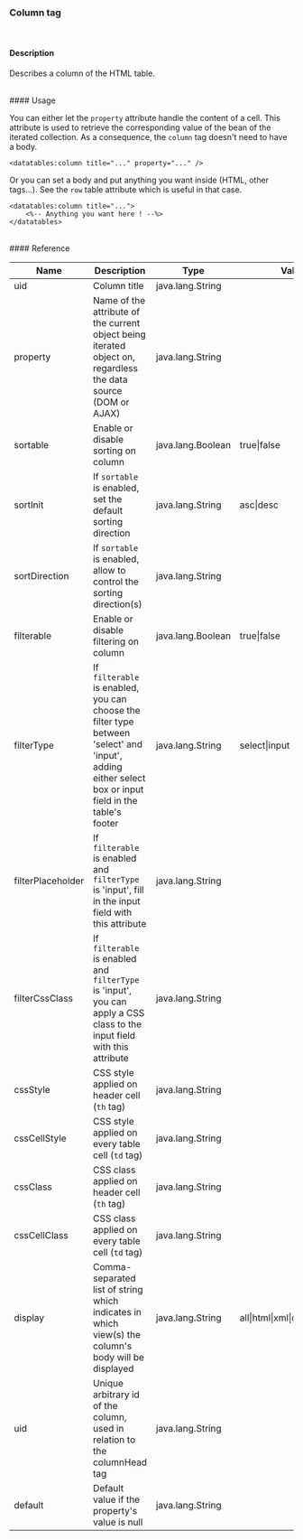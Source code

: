 ### Column tag
<br />

#### Description

Describes a column of the HTML table.

<br />
#### Usage

You can either let the <code>property</code> attribute handle the content of a cell. This attribute is used to retrieve the corresponding value of the bean of the iterated collection. As a consequence, the <code>column</code> tag doesn\'t need to have a body. 

    <datatables:column title="..." property="..." />
    
Or you can set a body and put anything you want inside (HTML, other tags\...). See the <code>row</code> table attribute which is useful in that case.

    <datatables:column title="...">
        <%-- Anything you want here ! --%>
    </datatables>

<br />
#### Reference

<table id="tagReference" class="table table-striped table-bordered">
  <thead>
    <tr>
      <th>Name</th>
      <th>Description</th>
      <th>Type</th>
      <th>Value(s)</th>
      <th>Default</th>
    </tr>
  </thead>
  <tbody>
  <tr>
    <td>uid</td>
    <td>Column title</td>
    <td>java.lang.String</td>
    <td></td>
    <td></td>
  </tr>
  <tr>
    <td>property</td>
    <td>Name of the attribute of the current object being iterated object on, regardless the data source (DOM or AJAX)</td>
    <td>java.lang.String</td>
    <td></td>
    <td></td>
  </tr>
  <tr>
    <td>sortable</td>
    <td>Enable or disable sorting on column</td>
    <td>java.lang.Boolean</td>
    <td>true|false</td>
    <td>true</td>
  </tr>
  <tr>
    <td>sortInit</td>
    <td>If <code>sortable</code> is enabled, set the default sorting direction</td>
    <td>java.lang.String</td>
    <td>asc|desc</td>
    <td>asc</td>
  </tr>
  <tr>
    <td>sortDirection</td>
    <td>If <code>sortable</code> is enabled, allow to control the sorting direction(s)</td>
    <td>java.lang.String</td>
    <td></td>
    <td></td>
  </tr>
  <tr>
    <td>filterable</td>
    <td>Enable or disable filtering on column</td>
    <td>java.lang.Boolean</td>
    <td>true|false</td>
    <td>false</td>
  </tr>
  <tr>
    <td>filterType</td>
    <td>If <code>filterable</code> is enabled, you can choose the filter type between 'select' and 'input', adding either select box or input field in the table's footer</td>
    <td>java.lang.String</td>
    <td>select|input</td>
    <td>input</td>
  </tr>
  <tr>
    <td>filterPlaceholder</td>
    <td>If <code>filterable</code> is enabled and <code>filterType</code> is 'input', fill in the input field with this attribute</td>
    <td>java.lang.String</td>
    <td></td>
    <td>The column's title</td>
  </tr>
  <tr>
    <td>filterCssClass</td>
    <td>If <code>filterable</code> is enabled and <code>filterType</code> is 'input', you can apply a CSS class to the input field with this attribute</td>
    <td>java.lang.String</td>
    <td></td>
    <td></td>
  </tr>
  <tr>
    <td>cssStyle</td>
    <td>CSS style applied on header cell (<code>th</code> tag)</td>
    <td>java.lang.String</td>
    <td></td>
    <td></td>
  </tr>
  <tr>
    <td>cssCellStyle</td>
    <td>CSS style applied on every table cell (<code>td</code> tag)</td>
    <td>java.lang.String</td>
    <td></td>
    <td></td>
  </tr>
  <tr>
    <td>cssClass</td>
    <td>CSS class applied on header cell (<code>th</code> tag)</td>
    <td>java.lang.String</td>
    <td></td>
    <td></td>
  </tr>
  <tr>
    <td>cssCellClass</td>
    <td>CSS class applied on every table cell (<code>td</code> tag)</td>
    <td>java.lang.String</td>
    <td></td>
    <td></td>
  </tr>
  <tr>
    <td>display</td>
    <td>Comma-separated list of string which indicates in which view(s) the column's body will be displayed</td>
    <td>java.lang.String</td>
    <td>all|html|xml|csv|pdf|xls|xlsx</td>
    <td>all (HTML and in all exports)</td>
  </tr>
  <tr>
    <td>uid</td>
    <td>Unique arbitrary id of the column, used in relation to the columnHead tag</td>
    <td>java.lang.String</td>
    <td></td>
    <td></td>
  </tr>
  <tr>
    <td>default</td>
    <td>Default value if the property's value is null</td>
    <td>java.lang.String</td>
    <td></td>
    <td>Empty string</td>
  </tr>
  </tbody>
</table>

<link rel="stylesheet" href="http://ajax.aspnetcdn.com/ajax/jquery.dataTables/1.9.4/css/jquery.dataTables.css" />
<link rel="stylesheet" href="./css/tabletag.css" />
<script src="http://ajax.aspnetcdn.com/ajax/jquery.dataTables/1.9.4/jquery.dataTables.min.js" ></script>
<script src="./js/datatables.fixedheader.min.js" ></script>
<script src="./js/tagreference.js" ></script>